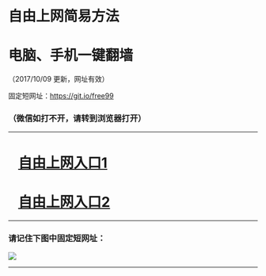 ﻿# 自由上网简易方法

# 电脑、手机一键翻墙

（2017/10/09 更新，网址有效）

固定短网址：https://git.io/free99

### （微信如打不开，请转到浏览器打开）


***





# &nbsp;&nbsp; <a href="http://ft967514705.fwq-tz-1001.info/fwqtz01.html?t=100900115432 " target="_blank">自由上网入口1</a>
# &nbsp;&nbsp; <a href="http://ft1097431228.fwq-tz-1002.info/fwqtz02.html?t=10090018817 " target="_blank">自由上网入口2</a>
***

### 请记住下图中固定短网址：

<img src="https://s3-us-west-2.amazonaws.com/fwq-1001/yjfq-20170905okok.png" /> 


***

